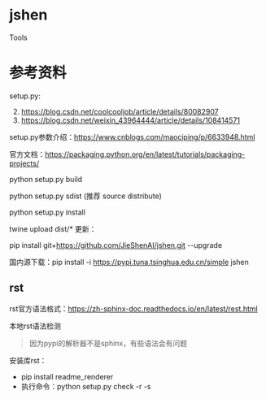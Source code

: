 # jshen
Tools
# 参考资料
setup.py:

2. https://blog.csdn.net/coolcooljob/article/details/80082907
3. https://blog.csdn.net/weixin_43964444/article/details/108414571

setup.py参数介绍：https://www.cnblogs.com/maociping/p/6633948.html

官方文档：https://packaging.python.org/en/latest/tutorials/packaging-projects/

python setup.py build

python setup.py sdist   (推荐 source distribute)

python setup.py install

twine upload dist/*
更新：

pip install git+https://github.com/JieShenAI/jshen.git --upgrade

国内源下载：pip install -i https://pypi.tuna.tsinghua.edu.cn/simple jshen

## rst

rst官方语法格式：https://zh-sphinx-doc.readthedocs.io/en/latest/rest.html

本地rst语法检测

> 因为pypi的解析器不是sphinx，有些语法会有问题

安装库rst：

* pip install readme_renderer
* 执行命令：python setup.py check -r -s

